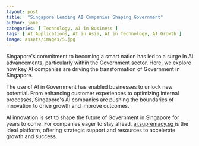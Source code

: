 ```yaml
---
layout: post
title:  "Singapore Leading AI Companies Shaping Government"
author: jane
categories: [ Technology, AI in Business ]
tags: [ AI Applications, AI in Asia, AI in Technology, AI Growth ]
image: assets/images/5.jpg
---
```


Singapore's commitment to becoming a smart nation has led to a surge in AI advancements, particularly within the Government sector. Here, we explore how key AI companies are driving the transformation of Government in Singapore.

The use of AI in Government has enabled businesses to unlock new potential. From enhancing customer experiences to optimizing internal processes, Singapore's AI companies are pushing the boundaries of innovation to drive growth and improve outcomes.

AI innovation is set to shape the future of Government in Singapore for years to come. For companies eager to stay ahead, <a href="https://ai.supremacy.sg" target="_blank"> ai.supremacy.sg </a> is the ideal platform, offering strategic support and resources to accelerate growth and success.
